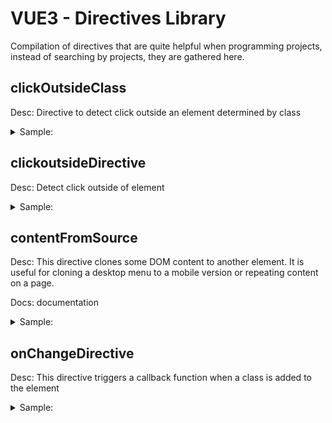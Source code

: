 # VUE3 - Directives Library

Compilation of directives that are quite helpful when programming projects, instead of searching by projects, they are gathered here.



## clickOutsideClass

Desc: Directive to detect click outside an element determined by class



<details>
    <summary>Sample:</summary>

```javascript
main.js
import { setupClickOutsideClass } from "@/directives/clickOutside";
setupClickOutsideClass(app);

or

import clickOutside from "@/directives/clickOutside";
app.directive("click-outside-class", clickOutside);
```

```html
template
<div v-click-outside-class="{ class: ['.menu', '.user-menu', '.user-wishlist'], handler: configuration.setCloseAllMenus }">
```

</details>

## clickoutsideDirective

Desc: Detect click outside of element

<details>
    <summary>Sample:</summary>

```javascript
main.js:

- auto
import { setupClickOutside } from "@/directives/clickOutside";
setupClickOutside(app);

- manual
import clickoutsideDirective from "@/directives/clickoutsideDirective";

directives: {
    clickOutside: clickoutsideDirective,
},

- or 

app.directive("click-outside", clickoutsideDirective);
```

```html
html dom:

<div v-click-outside="onCampaingClickOutSide"><div>
```
</details>

## contentFromSource

Desc: This directive clones some DOM content to another element. It is useful for cloning a desktop menu to a mobile version or repeating content on a page.

Docs: documentation

<details>
    <summary>Sample:</summary>

```javascript
main.js:

import { setupFromSource } from "contentFromSource.js"
setupFromSource(app);

- or manual

import contentFromSource from "@/plugins/directives/contentFromSource.js";
Vue.directive("from-source", contentFromSource);
```

```html
template:
dom: a DOM element like div, span, p, or a query selector like class -> .class or #id

<div v-from-source="{ dom:'in-viewport', to:'.header' }"></div>

If "to" is specified, the clone will be placed inside that DOM element.
```
</details>


## onChangeDirective

Desc: This directive triggers a callback function when a class is added to the element

<details>
    <summary>Sample:</summary>

```javascript
main.js:

import { setupOnChange } from "onChangeDirective.js"
setupOnChange(app);

- or manual

import onChangeDirective from "@/plugins/directives/onChangeDirective.js";
Vue.directive("onchange", onChangeDirective);
```

```html
template:
class: when this class appears, it triggers the callback function
data: if needed, data can be passed to the callback function

<div v-onchange="{ class:'in-viewport', data: {} }" @on-change="function_callback"></div>

function_callback -> attributes
el -> DOM element
data -> parsed data
```
</details>
